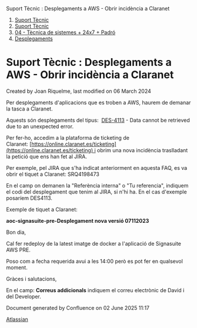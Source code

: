 Suport Tècnic : Desplegaments a AWS - Obrir incidència a Claranet  

1.  [Suport Tècnic](index.html)
2.  [Suport Tècnic](13893782.html)
3.  [04 - Tècnica de sistemes + 24x7 + Padró](26313202.html)
4.  [Desplegaments](Desplegaments_26313538.html)

Suport Tècnic : Desplegaments a AWS - Obrir incidència a Claranet
=================================================================

Created by Joan Riquelme, last modified on 06 March 2024

Per desplegaments d'aplicacions que es troben a AWS, haurem de demanar la tasca a Claranet.

Aquests són desplegaments del tipus:  [DES-4113](https://contacte.aoc.cat/browse/DES-4113?src=confmacro) - Data cannot be retrieved due to an unexpected error.

Per fer-ho, accedim a la plataforma de ticketing de Claranet: [https://online.claranet.es/ticketing](https://online.claranet.es/ticketing) i obrim una nova incidència traslladant la petició que ens han fet al JIRA.

Per exemple, pel JIRA que s'ha indicat anteriorment en aquesta FAQ, es va obrir el tiquet a Claranet: SRQ4198473

En el camp on demanen la "Referència interna" o "Tu referencia", indiquem el codi del desplegament que tenim al JIRA, si n'hi ha. En el cas d'exemple posaríem DES4113.

  

Exemple de tiquet a Claranet:

**aoc-signasuite-pre-Desplegament nova versió 07112023**

Bon dia,

Cal fer redeploy de la latest imatge de docker a l'aplicació de Signasuite AWS PRE.

Poso com a fecha requerida avui a les 14:00 però es pot fer en qualsevol moment.

Gràces i salutacions,

En el camp: **Correus addicionals** indiquem el correu electrònic de David i del Developer.

Document generated by Confluence on 02 June 2025 11:17

[Atlassian](http://www.atlassian.com/)
